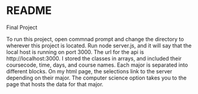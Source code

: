# README
Final Project

To run this project, open commnad prompt and change the directory to wherever this project is located. Run node server.js, and it will say that the local host is running on port 3000. The url for the api is http://localhost:3000. I stored the classes in arrays, and included their coursecode, time, days, and course names. Each major is separated into different blocks. On my html page, the selections link to the server depending on their major. The computer science option takes you to the page that hosts the data for that major.
